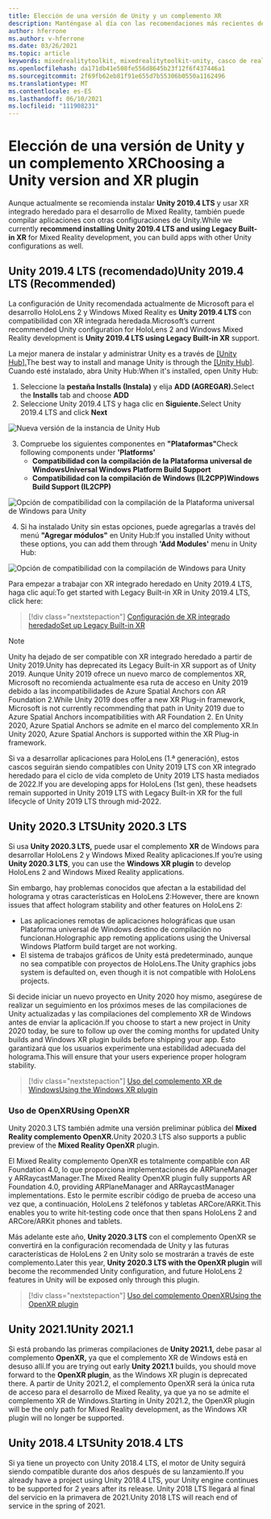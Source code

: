 ```yaml
---
title: Elección de una versión de Unity y un complemento XR
description: Manténgase al día con las recomendaciones más recientes de los complementos de Unity y XR para el desarrollo de aplicaciones holoLens.
author: hferrone
ms.author: v-hferrone
ms.date: 03/26/2021
ms.topic: article
keywords: mixedrealitytoolkit, mixedrealitytoolkit-unity, casco de realidad mixta, casco de realidad mixta de Windows, casco de realidad virtual, unity
ms.openlocfilehash: da171db41e508fe556d8645b23f12f6f437446a1
ms.sourcegitcommit: 2f69fb62eb81f91e655d7b55306b0550a1162496
ms.translationtype: MT
ms.contentlocale: es-ES
ms.lasthandoff: 06/10/2021
ms.locfileid: "111908231"
---
```

# <a name="choosing-a-unity-version-and-xr-plugin"></a><span data-ttu-id="2551e-104">Elección de una versión de Unity y un complemento XR</span><span class="sxs-lookup"><span data-stu-id="2551e-104">Choosing a Unity version and XR plugin</span></span>

<span data-ttu-id="2551e-105">Aunque actualmente se recomienda instalar **Unity 2019.4 LTS** y usar XR integrado heredado para el desarrollo de Mixed Reality, también puede compilar aplicaciones con otras configuraciones de Unity.</span><span class="sxs-lookup"><span data-stu-id="2551e-105">While we currently **recommend installing Unity 2019.4 LTS and using Legacy Built-in XR** for Mixed Reality development, you can build apps with other Unity configurations as well.</span></span>

## <a name="unity-20194-lts-recommended"></a><span data-ttu-id="2551e-106">Unity 2019.4 LTS (recomendado)</span><span class="sxs-lookup"><span data-stu-id="2551e-106">Unity 2019.4 LTS (Recommended)</span></span>

<span data-ttu-id="2551e-107">La configuración de Unity recomendada actualmente de Microsoft para el desarrollo HoloLens 2 y Windows Mixed Reality es **Unity 2019.4 LTS** con compatibilidad con XR integrada heredada.</span><span class="sxs-lookup"><span data-stu-id="2551e-107">Microsoft’s current recommended Unity configuration for HoloLens 2 and Windows Mixed Reality development is **Unity 2019.4 LTS using Legacy Built-in XR** support.</span></span>

<span data-ttu-id="2551e-108">La mejor manera de instalar y administrar Unity es a través de <a href="https://unity3d.com/get-unity/download" target="_blank">[Unity Hub].</a></span><span class="sxs-lookup"><span data-stu-id="2551e-108">The best way to install and manage Unity is through the <a href="https://unity3d.com/get-unity/download" target="_blank">[Unity Hub]</a>.</span></span> <span data-ttu-id="2551e-109">Cuando esté instalado, abra Unity Hub:</span><span class="sxs-lookup"><span data-stu-id="2551e-109">When it's installed, open Unity Hub:</span></span>

1. <span data-ttu-id="2551e-110">Seleccione la **pestaña Installs (Instala)** y elija **ADD (AGREGAR).**</span><span class="sxs-lookup"><span data-stu-id="2551e-110">Select the **Installs** tab and choose **ADD**</span></span>
2. <span data-ttu-id="2551e-111">Seleccione Unity 2019.4 LTS y haga clic en **Siguiente.**</span><span class="sxs-lookup"><span data-stu-id="2551e-111">Select Unity 2019.4 LTS and click **Next**</span></span>

![Nueva versión de la instancia de Unity Hub](images/unity-hub-img-01.png)

3. <span data-ttu-id="2551e-113">Compruebe los siguientes componentes en **"Plataformas"**</span><span class="sxs-lookup"><span data-stu-id="2551e-113">Check following components under **'Platforms'**</span></span>
    * <span data-ttu-id="2551e-114">**Compatibilidad con la compilación de la Plataforma universal de Windows**</span><span class="sxs-lookup"><span data-stu-id="2551e-114">**Universal Windows Platform Build Support**</span></span> 
    * <span data-ttu-id="2551e-115">**Compatibilidad con la compilación de Windows (IL2CPP)**</span><span class="sxs-lookup"><span data-stu-id="2551e-115">**Windows Build Support (IL2CPP)**</span></span>

![Opción de compatibilidad con la compilación de la Plataforma universal de Windows para Unity](../images/Unity_Install_Option_UWP.png)

4. <span data-ttu-id="2551e-117">Si ha instalado Unity sin estas opciones, puede agregarlas a través del menú **"Agregar módulos"** en Unity Hub:</span><span class="sxs-lookup"><span data-stu-id="2551e-117">If you installed Unity without these options, you can add them through **'Add Modules'** menu in Unity Hub:</span></span>

![Opción de compatibilidad con la compilación de Windows para Unity](../images/Unity_Install_Option_UWP2.png)

<span data-ttu-id="2551e-119">Para empezar a trabajar con XR integrado heredado en Unity 2019.4 LTS, haga clic aquí:</span><span class="sxs-lookup"><span data-stu-id="2551e-119">To get started with Legacy Built-in XR in Unity 2019.4 LTS, click here:</span></span>

> [!div class="nextstepaction"]
> [<span data-ttu-id="2551e-120">Configuración de XR integrado heredado</span><span class="sxs-lookup"><span data-stu-id="2551e-120">Set up Legacy Built-in XR</span></span>](legacy-xr-support.md)

> [!NOTE]
> <span data-ttu-id="2551e-121">Unity ha dejado de ser compatible con XR integrado heredado a partir de Unity 2019.</span><span class="sxs-lookup"><span data-stu-id="2551e-121">Unity has deprecated its Legacy Built-in XR support as of Unity 2019.</span></span>  <span data-ttu-id="2551e-122">Aunque Unity 2019 ofrece un nuevo marco de complementos XR, Microsoft no recomienda actualmente esa ruta de acceso en Unity 2019 debido a las incompatibilidades de Azure Spatial Anchors con AR Foundation 2.</span><span class="sxs-lookup"><span data-stu-id="2551e-122">While Unity 2019 does offer a new XR Plug-in framework, Microsoft is not currently recommending that path in Unity 2019 due to Azure Spatial Anchors incompatibilities with AR Foundation 2.</span></span>  <span data-ttu-id="2551e-123">En Unity 2020, Azure Spatial Anchors se admite en el marco del complemento XR.</span><span class="sxs-lookup"><span data-stu-id="2551e-123">In Unity 2020, Azure Spatial Anchors is supported within the XR Plug-in framework.</span></span>

<span data-ttu-id="2551e-124">Si va a desarrollar aplicaciones para HoloLens (1.ª generación), estos cascos seguirán siendo compatibles con Unity 2019 LTS con XR integrado heredado para el ciclo de vida completo de Unity 2019 LTS hasta mediados de 2022.</span><span class="sxs-lookup"><span data-stu-id="2551e-124">If you are developing apps for HoloLens (1st gen), these headsets remain supported in Unity 2019 LTS with Legacy Built-in XR for the full lifecycle of Unity 2019 LTS through mid-2022.</span></span>

## <a name="unity-20203-lts"></a><span data-ttu-id="2551e-125">Unity 2020.3 LTS</span><span class="sxs-lookup"><span data-stu-id="2551e-125">Unity 2020.3 LTS</span></span> 

<span data-ttu-id="2551e-126">Si usa **Unity 2020.3 LTS,** puede usar el complemento **XR** de Windows para desarrollar HoloLens 2 y Windows Mixed Reality aplicaciones.</span><span class="sxs-lookup"><span data-stu-id="2551e-126">If you’re using **Unity 2020.3 LTS**, you can use the **Windows XR plugin** to develop HoloLens 2 and Windows Mixed Reality applications.</span></span>

<span data-ttu-id="2551e-127">Sin embargo, hay problemas conocidos que afectan a la estabilidad del holograma y otras características en HoloLens 2:</span><span class="sxs-lookup"><span data-stu-id="2551e-127">However, there are known issues that affect hologram stability and other features on HoloLens 2:</span></span> 

* <span data-ttu-id="2551e-128">Las aplicaciones remotas de aplicaciones holográficas que usan Plataforma universal de Windows destino de compilación no funcionan.</span><span class="sxs-lookup"><span data-stu-id="2551e-128">Holographic app remoting applications using the Universal Windows Platform build target are not working.</span></span>
* <span data-ttu-id="2551e-129">El sistema de trabajos gráficos de Unity está predeterminado, aunque no sea compatible con proyectos de HoloLens.</span><span class="sxs-lookup"><span data-stu-id="2551e-129">The Unity graphics jobs system is defaulted on, even though it is not compatible with HoloLens projects.</span></span>

<span data-ttu-id="2551e-130">Si decide iniciar un nuevo proyecto en Unity 2020 hoy mismo, asegúrese de realizar un seguimiento en los próximos meses de las compilaciones de Unity actualizadas y las compilaciones del complemento XR de Windows antes de enviar la aplicación.</span><span class="sxs-lookup"><span data-stu-id="2551e-130">If you choose to start a new project in Unity 2020 today, be sure to follow up over the coming months for updated Unity builds and Windows XR plugin builds before shipping your app.</span></span>  <span data-ttu-id="2551e-131">Esto garantizará que los usuarios experimente una estabilidad adecuada del holograma.</span><span class="sxs-lookup"><span data-stu-id="2551e-131">This will ensure that your users experience proper hologram stability.</span></span>

> [!div class="nextstepaction"]
> [<span data-ttu-id="2551e-132">Uso del complemento XR de Windows</span><span class="sxs-lookup"><span data-stu-id="2551e-132">Using the Windows XR plugin</span></span>](windows-xr-plugin.md)

### <a name="using-openxr"></a><span data-ttu-id="2551e-133">Uso de OpenXR</span><span class="sxs-lookup"><span data-stu-id="2551e-133">Using OpenXR</span></span>

<span data-ttu-id="2551e-134">Unity 2020.3 LTS también admite una versión preliminar pública del **Mixed Reality complemento OpenXR.**</span><span class="sxs-lookup"><span data-stu-id="2551e-134">Unity 2020.3 LTS also supports a public preview of the **Mixed Reality OpenXR** plugin.</span></span>

<span data-ttu-id="2551e-135">El Mixed Reality complemento OpenXR es totalmente compatible con AR Foundation 4.0, lo que proporciona implementaciones de ARPlaneManager y ARRaycastManager.</span><span class="sxs-lookup"><span data-stu-id="2551e-135">The Mixed Reality OpenXR plugin fully supports AR Foundation 4.0, providing ARPlaneManager and ARRaycastManager implementations.</span></span> <span data-ttu-id="2551e-136">Esto le permite escribir código de prueba de acceso una vez que, a continuación, HoloLens 2 teléfonos y tabletas ARCore/ARKit.</span><span class="sxs-lookup"><span data-stu-id="2551e-136">This enables you to write hit-testing code once that then spans HoloLens 2 and ARCore/ARKit phones and tablets.</span></span> 

<span data-ttu-id="2551e-137">Más adelante este año, **Unity 2020.3 LTS** con el complemento OpenXR se convertirá en la configuración recomendada de Unity y las futuras características de HoloLens 2 en Unity solo se mostrarán a través de este complemento.</span><span class="sxs-lookup"><span data-stu-id="2551e-137">Later this year, **Unity 2020.3 LTS with the OpenXR plugin** will become the recommended Unity configuration, and future HoloLens 2 features in Unity will be exposed only through this plugin.</span></span>

> [!div class="nextstepaction"]
> [<span data-ttu-id="2551e-138">Uso del complemento OpenXR</span><span class="sxs-lookup"><span data-stu-id="2551e-138">Using the OpenXR plugin</span></span>](openxr-getting-started.md)

## <a name="unity-20211"></a><span data-ttu-id="2551e-139">Unity 2021.1</span><span class="sxs-lookup"><span data-stu-id="2551e-139">Unity 2021.1</span></span>

<span data-ttu-id="2551e-140">Si está probando las primeras compilaciones de **Unity 2021.1,** debe pasar al complemento **OpenXR,** ya que el complemento XR de Windows está en desuso allí.</span><span class="sxs-lookup"><span data-stu-id="2551e-140">If you are trying out early **Unity 2021.1** builds, you should move forward to the **OpenXR plugin**, as the Windows XR plugin is deprecated there.</span></span>  <span data-ttu-id="2551e-141">A partir de Unity 2021.2, el complemento OpenXR será la única ruta de acceso para el desarrollo de Mixed Reality, ya que ya no se admite el complemento XR de Windows.</span><span class="sxs-lookup"><span data-stu-id="2551e-141">Starting in Unity 2021.2, the OpenXR plugin will be the only path for Mixed Reality development, as the Windows XR plugin will no longer be supported.</span></span>

## <a name="unity-20184-lts"></a><span data-ttu-id="2551e-142">Unity 2018.4 LTS</span><span class="sxs-lookup"><span data-stu-id="2551e-142">Unity 2018.4 LTS</span></span>

<span data-ttu-id="2551e-143">Si ya tiene un proyecto con Unity 2018.4 LTS, el motor de Unity seguirá siendo compatible durante dos años después de su lanzamiento.</span><span class="sxs-lookup"><span data-stu-id="2551e-143">If you already have a project using Unity 2018.4 LTS, your Unity engine continues to be supported for 2 years after its release.</span></span>  <span data-ttu-id="2551e-144">Unity 2018 LTS llegará al final del servicio en la primavera de 2021.</span><span class="sxs-lookup"><span data-stu-id="2551e-144">Unity 2018 LTS will reach end of service in the spring of 2021.</span></span>